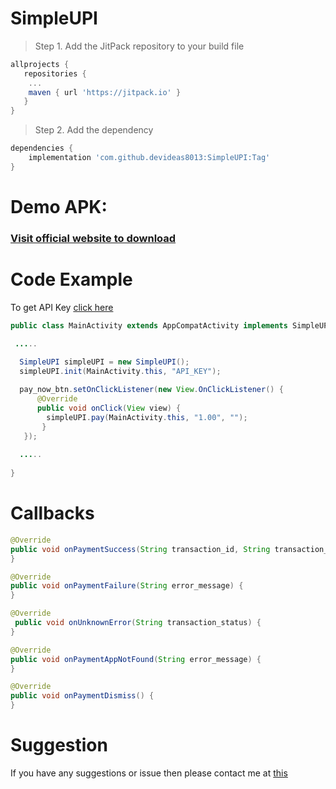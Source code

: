 # SimpleUPI
> Step 1. Add the JitPack repository to your build file

```gradle
allprojects {
   repositories {
	...
	maven { url 'https://jitpack.io' }
   }
}
```

> Step 2. Add the dependency
```gradle
dependencies {
    implementation 'com.github.devideas8013:SimpleUPI:Tag'
}
```

# Demo APK:
### [Visit official website to download](https://devsuggest.com/)

# Code Example
To get API Key [click here](https://devsuggest.com/)
 
```java
public class MainActivity extends AppCompatActivity implements SimpleUPI.SimpleUPICallbacks {

 .....
    
  SimpleUPI simpleUPI = new SimpleUPI();
  simpleUPI.init(MainActivity.this, "API_KEY");

  pay_now_btn.setOnClickListener(new View.OnClickListener() {
      @Override
      public void onClick(View view) {
        simpleUPI.pay(MainActivity.this, "1.00", "");
       }
   });
   
  .....
  
}
``` 
# Callbacks
```java
@Override
public void onPaymentSuccess(String transaction_id, String transaction_status, String transaction_ref_no) {
}

@Override
public void onPaymentFailure(String error_message) {
}

@Override
 public void onUnknownError(String transaction_status) {
}

@Override
public void onPaymentAppNotFound(String error_message) {
}

@Override
public void onPaymentDismiss() {
}
```

# Suggestion
If you have any suggestions or issue then please contact me at [this](https://devsuggest.com/)

